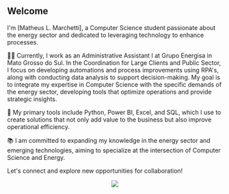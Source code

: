 ## Welcome

I'm [Matheus L. Marchetti], a Computer Science student passionate about the energy sector and dedicated to leveraging technology to enhance processes.

👨‍💼 Currently, I work as an Administrative Assistant I at Grupo Energisa in Mato Grosso do Sul. In the Coordination for Large Clients and Public Sector, I focus on developing automations and process improvements using RPA's, along with conducting data analysis to support decision-making. My goal is to integrate my expertise in Computer Science with the specific demands of the energy sector, developing tools that optimize operations and provide strategic insights.

🔧 My primary tools include Python, Power BI, Excel, and SQL, which I use to create solutions that not only add value to the business but also improve operational efficiency.

📚 I am committed to expanding my knowledge in the energy sector and emerging technologies, aiming to specialize at the intersection of Computer Science and Energy.

Let's connect and explore new opportunities for collaboration!

<p align="center"> <img src="https://github-readme-stats.vercel.app/api/top-langs/?username=matheuslmarchetti&layout=compact&langs_count=10&theme=dark"/>
